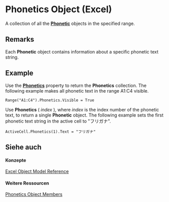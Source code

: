 
# Phonetics Object (Excel)

A collection of all the  **[Phonetic](297e85d5-e8f6-6009-c51a-0d3fe01efba0.md)** objects in the specified range.


## Remarks

Each  **Phonetic** object contains information about a specific phonetic text string.


## Example

Use the  **[Phonetics](fdc05b76-b574-63ec-045a-42fdcfae8a9e.md)** property to return the **Phonetics** collection. The following example makes all phonetic text in the range A1:C4 visible.


```
Range("A1:C4").Phonetics.Visible = True
```

Use  **Phonetics** ( _index_ ), where _index_ is the index number of the phonetic text, to return a single **Phonetic** object. The following example sets the first phonetic text string in the active cell to "フリガナ".




```
ActiveCell.Phonetics(1).Text = "フリガナ"
```


## Siehe auch


#### Konzepte


[Excel Object Model Reference](11ea8598-8a20-92d5-f98b-0da04263bf2c.md)
#### Weitere Ressourcen


[Phonetics Object Members](http://msdn.microsoft.com/library/80fd2a10-1727-b652-5f81-6143ae8bead3%28Office.15%29.aspx)